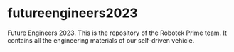 # futureengineers2023
Future Engineers 2023. This is the repository of the Robotek Prime team. It contains all the engineering materials of our self-driven vehicle.
